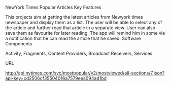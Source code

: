 NewYork Times Popular Articles
Key Features

This projects aim at getting the latest articles from Newyork times newspaper and display them as a list.
The user will be able to select any of the article and further read that article in a separate view.
User can also save them as favourite for later reading.
The app will remind him in some via a notification that he can read the article that he saved.
Software Components

Activity,
Fragments,
Content Providers,
Broadcast Receivers,
Services

URL

http://api.nytimes.com/svc/mostpopular/v2/mostviewed/all-sections/7.json?api-key=cd2506cf35504016a7579eea094ad1bd
